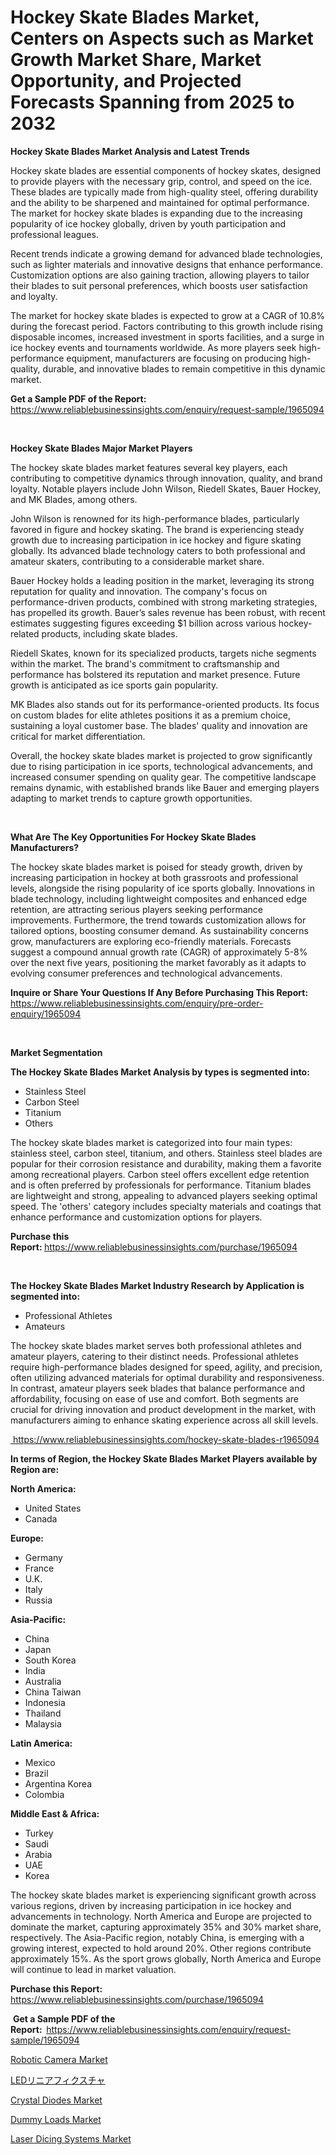 <p><h1>Hockey Skate Blades Market, Centers on Aspects such as Market Growth Market Share, Market Opportunity, and Projected Forecasts Spanning from 2025 to 2032</h1></p><p><strong>Hockey Skate Blades Market Analysis and Latest Trends</strong></p>
<p><p>Hockey skate blades are essential components of hockey skates, designed to provide players with the necessary grip, control, and speed on the ice. These blades are typically made from high-quality steel, offering durability and the ability to be sharpened and maintained for optimal performance. The market for hockey skate blades is expanding due to the increasing popularity of ice hockey globally, driven by youth participation and professional leagues.</p><p>Recent trends indicate a growing demand for advanced blade technologies, such as lighter materials and innovative designs that enhance performance. Customization options are also gaining traction, allowing players to tailor their blades to suit personal preferences, which boosts user satisfaction and loyalty.</p><p>The market for hockey skate blades is expected to grow at a CAGR of 10.8% during the forecast period. Factors contributing to this growth include rising disposable incomes, increased investment in sports facilities, and a surge in ice hockey events and tournaments worldwide. As more players seek high-performance equipment, manufacturers are focusing on producing high-quality, durable, and innovative blades to remain competitive in this dynamic market.</p></p>
<p><strong>Get a Sample PDF of the Report:&nbsp;</strong> <a href="https://www.reliablebusinessinsights.com/enquiry/request-sample/1965094?utm_campaign=101&utm_medium=2&utm_source=Github&utm_content=ia&utm_term=12022025&utm_id=hockey-skate-blades">https://www.reliablebusinessinsights.com/enquiry/request-sample/1965094</a></p>
<p>&nbsp;</p>
<p><strong>Hockey Skate Blades Major Market Players</strong></p>
<p><p>The hockey skate blades market features several key players, each contributing to competitive dynamics through innovation, quality, and brand loyalty. Notable players include John Wilson, Riedell Skates, Bauer Hockey, and MK Blades, among others.</p><p>John Wilson is renowned for its high-performance blades, particularly favored in figure and hockey skating. The brand is experiencing steady growth due to increasing participation in ice hockey and figure skating globally. Its advanced blade technology caters to both professional and amateur skaters, contributing to a considerable market share.</p><p>Bauer Hockey holds a leading position in the market, leveraging its strong reputation for quality and innovation. The company's focus on performance-driven products, combined with strong marketing strategies, has propelled its growth. Bauer’s sales revenue has been robust, with recent estimates suggesting figures exceeding $1 billion across various hockey-related products, including skate blades.</p><p>Riedell Skates, known for its specialized products, targets niche segments within the market. The brand's commitment to craftsmanship and performance has bolstered its reputation and market presence. Future growth is anticipated as ice sports gain popularity.</p><p>MK Blades also stands out for its performance-oriented products. Its focus on custom blades for elite athletes positions it as a premium choice, sustaining a loyal customer base. The blades' quality and innovation are critical for market differentiation.</p><p>Overall, the hockey skate blades market is projected to grow significantly due to rising participation in ice sports, technological advancements, and increased consumer spending on quality gear. The competitive landscape remains dynamic, with established brands like Bauer and emerging players adapting to market trends to capture growth opportunities.</p></p>
<p>&nbsp;</p>
<p><strong>What Are The Key Opportunities For Hockey Skate Blades Manufacturers?</strong></p>
<p><p>The hockey skate blades market is poised for steady growth, driven by increasing participation in hockey at both grassroots and professional levels, alongside the rising popularity of ice sports globally. Innovations in blade technology, including lightweight composites and enhanced edge retention, are attracting serious players seeking performance improvements. Furthermore, the trend towards customization allows for tailored options, boosting consumer demand. As sustainability concerns grow, manufacturers are exploring eco-friendly materials. Forecasts suggest a compound annual growth rate (CAGR) of approximately 5-8% over the next five years, positioning the market favorably as it adapts to evolving consumer preferences and technological advancements.</p></p>
<p><strong>Inquire or Share Your Questions If Any Before Purchasing This Report:</strong> <a href="https://www.reliablebusinessinsights.com/enquiry/pre-order-enquiry/1965094?utm_campaign=101&utm_medium=2&utm_source=Github&utm_content=ia&utm_term=12022025&utm_id=hockey-skate-blades">https://www.reliablebusinessinsights.com/enquiry/pre-order-enquiry/1965094</a></p>
<p>&nbsp;</p>
<p><strong>Market Segmentation</strong></p>
<p><strong>The Hockey Skate Blades Market Analysis by types is segmented into:</strong></p>
<p><ul><li>Stainless Steel</li><li>Carbon Steel</li><li>Titanium</li><li>Others</li></ul></p>
<p><p>The hockey skate blades market is categorized into four main types: stainless steel, carbon steel, titanium, and others. Stainless steel blades are popular for their corrosion resistance and durability, making them a favorite among recreational players. Carbon steel offers excellent edge retention and is often preferred by professionals for performance. Titanium blades are lightweight and strong, appealing to advanced players seeking optimal speed. The 'others' category includes specialty materials and coatings that enhance performance and customization options for players.</p></p>
<p><strong>Purchase this Report:&nbsp;</strong><a href="https://www.reliablebusinessinsights.com/purchase/1965094?utm_campaign=101&utm_medium=2&utm_source=Github&utm_content=ia&utm_term=12022025&utm_id=hockey-skate-blades">https://www.reliablebusinessinsights.com/purchase/1965094</a></p>
<p>&nbsp;</p>
<p><strong>The Hockey Skate Blades Market Industry Research by Application is segmented into:</strong></p>
<p><ul><li>Professional Athletes</li><li>Amateurs</li></ul></p>
<p><p>The hockey skate blades market serves both professional athletes and amateur players, catering to their distinct needs. Professional athletes require high-performance blades designed for speed, agility, and precision, often utilizing advanced materials for optimal durability and responsiveness. In contrast, amateur players seek blades that balance performance and affordability, focusing on ease of use and comfort. Both segments are crucial for driving innovation and product development in the market, with manufacturers aiming to enhance skating experience across all skill levels.</p></p>
<p><a href="https://www.reliablebusinessinsights.com/hockey-skate-blades-r1965094?utm_campaign=101&utm_medium=2&utm_source=Github&utm_content=ia&utm_term=12022025&utm_id=hockey-skate-blades">&nbsp;https://www.reliablebusinessinsights.com/hockey-skate-blades-r1965094</a></p>
<p><strong>In terms of Region, the Hockey Skate Blades Market Players available by Region are:</strong></p>
<p>
    <p> <strong> North America: </strong>
        <ul>
            <li>United States</li>
            <li>Canada</li>
        </ul>
        </p> 
    <p> <strong> Europe: </strong>
        <ul>
            <li>Germany</li>
            <li>France</li>
            <li>U.K.</li>
            <li>Italy</li>
            <li>Russia</li>
        </ul>
        </p> 
    <p> <strong> Asia-Pacific: </strong>
        <ul>
            <li>China</li>
            <li>Japan</li>
            <li>South Korea</li>
            <li>India</li>
            <li>Australia</li>
            <li>China Taiwan</li>
            <li>Indonesia</li>
            <li>Thailand</li>
            <li>Malaysia</li>
        </ul>
        </p> 
    <p> <strong> Latin America: </strong>
        <ul>
            <li>Mexico</li>
            <li>Brazil</li>
            <li>Argentina Korea</li>
            <li>Colombia</li>
        </ul>
        </p> 
    <p> <strong> Middle East & Africa: </strong>
        <ul>
            <li>Turkey</li>
            <li>Saudi</li>
            <li>Arabia</li>
            <li>UAE</li>
            <li>Korea</li>
        </ul>
    </p>
    </p>
<p><p>The hockey skate blades market is experiencing significant growth across various regions, driven by increasing participation in ice hockey and advancements in technology. North America and Europe are projected to dominate the market, capturing approximately 35% and 30% market share, respectively. The Asia-Pacific region, notably China, is emerging with a growing interest, expected to hold around 20%. Other regions contribute approximately 15%. As the sport grows globally, North America and Europe will continue to lead in market valuation.</p></p>
<p><strong>Purchase this Report: </strong><a href="https://www.reliablebusinessinsights.com/purchase/1965094?utm_campaign=101&utm_medium=2&utm_source=Github&utm_content=ia&utm_term=12022025&utm_id=hockey-skate-blades">https://www.reliablebusinessinsights.com/purchase/1965094</a></p>
<p>&nbsp;<strong>Get a Sample PDF of the Report:&nbsp;&nbsp;</strong><a href="https://www.reliablebusinessinsights.com/enquiry/request-sample/1965094?utm_campaign=101&utm_medium=2&utm_source=Github&utm_content=ia&utm_term=12022025&utm_id=hockey-skate-blades">https://www.reliablebusinessinsights.com/enquiry/request-sample/1965094</a></p>
<p><strong></strong></p>
<p><p><a href="https://github.com/iquiseeboli/Market-Research-Report-List-1/blob/main/robotic-camera-market.md?utm_campaign=101&utm_medium=2&utm_source=Github&utm_content=ia&utm_term=12022025&utm_id=hockey-skate-blades">Robotic Camera Market</a></p><p><a href="https://github.com/lababdou/Market-Research-Report-List-6/blob/main/588903536297.md?utm_campaign=101&utm_medium=2&utm_source=Github&utm_content=ia&utm_term=12022025&utm_id=hockey-skate-blades">LEDリニアフィクスチャ</a></p><p><a href="https://github.com/qettipotja/Market-Research-Report-List-1/blob/main/crystal-diodes-market.md?utm_campaign=101&utm_medium=2&utm_source=Github&utm_content=ia&utm_term=12022025&utm_id=hockey-skate-blades">Crystal Diodes Market</a></p><p><a href="https://github.com/poianaokkels/Market-Research-Report-List-1/blob/main/dummy-loads-market.md?utm_campaign=101&utm_medium=2&utm_source=Github&utm_content=ia&utm_term=12022025&utm_id=hockey-skate-blades">Dummy Loads Market</a></p><p><a href="https://github.com/haimamuirev8/Market-Research-Report-List-1/blob/main/laser-dicing-systems-market.md?utm_campaign=101&utm_medium=2&utm_source=Github&utm_content=ia&utm_term=12022025&utm_id=hockey-skate-blades">Laser Dicing Systems Market</a></p></p>